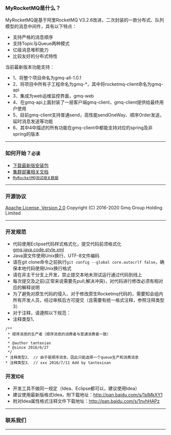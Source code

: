 ### MyRocketMQ是什么？
MyRocketMQ是基于阿里RocketMQ V3.2.6改进，二次封装的一款分布式、队列模型的消息中间件，具有以下特点：

* 支持严格的消息顺序
* 支持Topic与Queue两种模式
* 亿级消息堆积能力
* 比较友好的分布式特性

当前最新版本功能支持：
* 1、将整个项目命名为gmq-all-1.0.1
* 2、将项目中所有子工程命名为gmq-*，其中将rocketmq-client命名为gmq-api
* 3、集成为web运维监控界面，gmq-web
* 4、在gmq-api上面封装了一层客户端gmq-client，gmq-client提供给最终用户使用
* 5、目前gmq-client支持普通send，高性能sendOneWay、顺序Order发送，延时消息发送等功能
* 6、其中4中描述的所有功能在gmq-client中都能支持对应的spring及非spring的版本

----------

### 如何开始？`必读`
* [下载最新版安装包](http://git.oschina.net/tantexian/MyRocketMQ)
* [集群部署相关文档](http://my.oschina.net/tantexian/blog/703784)
* [`MyRocketMQ测试相关数据`](http://my.oschina.net/tantexian/blog?catalog=3613328&temp=1467698707818)


----------

### 开源协议
[Apache License, Version 2.0](http://www.apache.org/licenses/LICENSE-2.0.html) Copyright (C) 2016-2020 Gmq Group Holding Limited

----------

### 开发规范
* 代码使用Eclipse代码样式格式化，提交代码前须格式化[gmq.java.code.style.xml](http://git.oschina.net/tantexian/MyRocketMQ/blob/gome/docs/gmq.java.code.style.xml)
* Java源文件使用Unix换行、UTF-8文件编码
* 请在git clone命令之前执行`git config --global core.autocrlf false`，确保本地代码使用Unix换行格式
* 请在非主干分支上开发，禁止提交本地未测试运行通过代码到线上
* 每次提交及之前(正常来说需要先pull,解决冲突)，对代码进行修改必须有相对应的解释说明
* 为了避免对原生代码的侵入、对于修改原生Rocketmq代码的，需要知会组内所有开发人员，经过审核后方可提交（且需要有统一格式注释，参照注释类型3）
* 对于注释，请遵照以下规范：
* 注释类型1、
```
/**
 * 顺序消息的生产者（顺序消息的消费者与普通消费者一致）
 *
 * @author tantexian
 * @since 2016/6/27
 */
* 注释类型2、 // 由于是顺序消息，因此只能选择一个queue生产和消费消息
* 注释类型3、 // xxx 2016/7/11 Add by tantexixan
```


### 开发IDE
* 开发工具不做同一规定（Idea、Eclipse都可以，建议使用Idea）
* 建议使用最新版格式Idea，附下载地址：http://pan.baidu.com/s/1slMkXY1
* 附对Idea属性格式注释文件下载地址：http://pan.baidu.com/s/1nvhHAPz

----------

### 联系我们

----------

